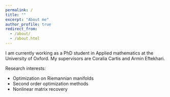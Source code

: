 ```yaml
---
permalink: /
title: ""
excerpt: "About me"
author_profile: true
redirect_from: 
  - /about/
  - /about.html
---
```


I am currently working as a PhD student in Applied mathematics at the University of Oxford. My supervisors are Coralia Cartis and Armin Eftekhari. 

Research interests: 
- Optimization on Riemannian manifolds
- Second order optimization methods
- Nonlinear matrix recovery
